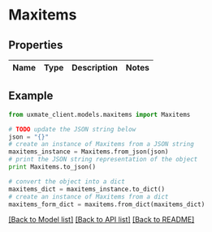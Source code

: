 # Maxitems


## Properties
Name | Type | Description | Notes
------------ | ------------- | ------------- | -------------

## Example

```python
from uxmate_client.models.maxitems import Maxitems

# TODO update the JSON string below
json = "{}"
# create an instance of Maxitems from a JSON string
maxitems_instance = Maxitems.from_json(json)
# print the JSON string representation of the object
print Maxitems.to_json()

# convert the object into a dict
maxitems_dict = maxitems_instance.to_dict()
# create an instance of Maxitems from a dict
maxitems_form_dict = maxitems.from_dict(maxitems_dict)
```
[[Back to Model list]](../README.md#documentation-for-models) [[Back to API list]](../README.md#documentation-for-api-endpoints) [[Back to README]](../README.md)


